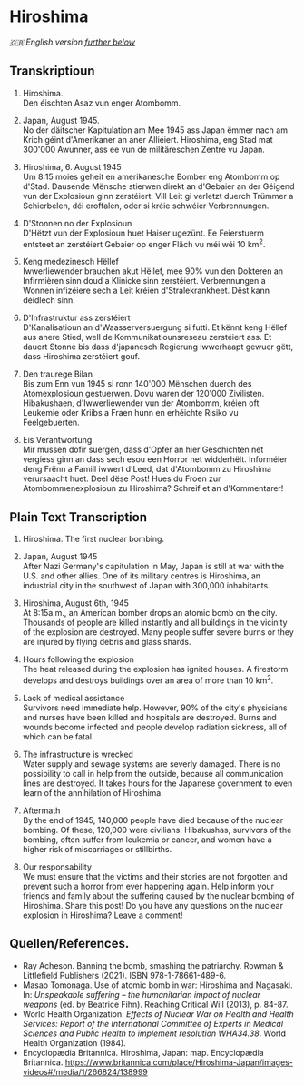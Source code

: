 # Hiroshima
_:gb: English version [further below](#plain-text-transcription)_

## Transkriptioun
1. Hiroshima.  
   Den éischten Asaz vun enger Atombomm.

2. Japan, August 1945.  
   No der däitscher Kapitulation am Mee 1945 ass Japan ëmmer nach am Krich géint
   d'Amerikaner an aner Alliéiert.
   Hiroshima, eng Stad mat 300'000 Awunner, ass ee vun de militäreschen Zentre
   vu Japan.

3. Hiroshima, 6. August 1945  
   Um 8:15 moies geheit en amerikanesche Bomber eng Atombomm op d'Stad.
   Dausende Mënsche stierwen direkt an d'Gebaier an der Géigend vun der
   Explosioun ginn zerstéiert.
   Vill Leit gi verletzt duerch Trümmer a Schierbelen, déi eroffalen, oder si
   kréie schwéier Verbrennungen.

4. D'Stonnen no der Explosioun  
   D'Hëtzt vun der Explosioun huet Haiser ugezünt.
   Ee Feierstuerm entsteet an zerstéiert Gebaier op enger Fläch vu méi wéi 10
   km<sup>2</sup>.

5. Keng medezinesch Hëllef  
   Iwwerliewender brauchen akut Hëllef, mee 90% vun den Dokteren an Infirmièren
   sinn doud a Klinicke sinn zerstéiert.
   Verbrennungen a Wonnen infizéiere sech a Leit kréien d'Stralekrankheet.
   Dëst kann déidlech sinn.

6. D'Infrastruktur ass zerstéiert  
   D'Kanalisatioun an d'Waasserversuergung si futti.
   Et kënnt keng Hëllef aus anere Stied, well de Kommunikatiounsreseau
   zerstéiert ass.
   Et dauert Stonne bis dass d'japanesch Regierung iwwerhaapt gewuer gëtt, dass
   Hiroshima zerstéiert gouf.

7. Den traurege Bilan  
   Bis zum Enn vun 1945 si ronn 140'000 Mënschen duerch des Atomexplosioun
   gestuerwen.
   Dovu waren der 120'000 Zivilisten.
   Hibakushaen, d'Iwwerliewender vun der Atombomm, kréien oft Leukemie oder
   Kriibs a Fraen hunn en erhéichte Risiko vu Feelgebuerten.

8. Eis Verantwortung  
   Mir mussen dofir suergen, dass d'Opfer an hier Geschichten net vergiess ginn
   an dass sech esou een Horror net widderhëlt.
   Informéier deng Frënn a Famill iwwert d'Leed, dat d'Atombomm zu Hiroshima
   verursaacht huet.
   Deel dëse Post!
   Hues du Froen zur Atombommenexplosioun zu Hiroshima? Schreif et an
   d'Kommentarer!

## Plain Text Transcription
1. Hiroshima.
   The first nuclear bombing.

2. Japan, August 1945  
   After Nazi Germany's capitulation in May, Japan is still at war with the
   U.S. and other allies.
   One of its military centres is Hiroshima, an industrial city in the
   southwest of Japan with 300,000 inhabitants.

3. Hiroshima, August 6th, 1945  
   At 8:15a.m., an American bomber drops an atomic bomb on the city.
   Thousands of people are killed instantly and all buildings in the vicinity
   of the explosion are destroyed.
   Many people suffer severe burns or they are injured by flying debris and
   glass shards.

4. Hours following the explosion  
   The heat released during the explosion has ignited houses.
   A firestorm develops and destroys buildings over an area of more than 10
   km<sup>2</sup>.

5. Lack of medical assistance  
   Survivors need immediate help.
   However, 90% of the city's physicians and nurses have been killed and
   hospitals are destroyed.
   Burns and wounds become infected and people develop radiation sickness, all
   of which can be fatal.

6. The infrastructure is wrecked  
   Water supply and sewage systems are severly damaged.
   There is no possibility to call in help from the outside, because all
   communication lines are destroyed.
   It takes hours for the Japanese government to even learn of the annihilation
   of Hiroshima.

7. Aftermath  
   By the end of 1945, 140,000 people have died because of the nuclear bombing.
   Of these, 120,000 were civilians.
   Hibakushas, survivors of the bombing, often suffer from leukemia or cancer,
   and women have a higher risk of miscarriages or stillbirths.

8. Our responsability  
   We must ensure that the victims and their stories are not forgotten and
   prevent such a horror from ever happening again.
   Help inform your friends and family about the suffering caused by the
   nuclear bombing of Hiroshima.
   Share this post!
   Do you have any questions on the nuclear explosion in Hiroshima?
   Leave a comment!

## Quellen/References.
- Ray Acheson. Banning the bomb, smashing the patriarchy. Rowman & Littlefield
  Publishers (2021). ISBN 978-1-78661-489-6.
- Masao Tomonaga. Use of atomic bomb in war: Hiroshima and Nagasaki. In:
  _Unspeakable suffering – the humanitarian impact of nuclear weapons_ (ed. by
  Beatrice Fihn). Reaching Critical Will (2013), p. 84-87.
- World Health Organization. _Effects of Nuclear War on Health and Health
  Services: Report of the International Committee of Experts in Medical
  Sciences and Public Health to implement resolution WHA34.38_.
  World Health Organization (1984).
- Encyclopædia Britannica. Hiroshima, Japan: map. Encyclopædia Britannica.
  https://www.britannica.com/place/Hiroshima-Japan/images-videos#/media/1/266824/138999
